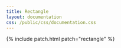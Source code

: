 ```yaml
---
title: Rectangle
layout: documentation
css: /public/css/documentation.css
---
```


{% include patch.html patch="rectangle" %}

